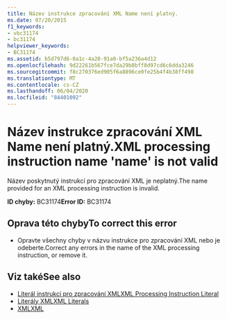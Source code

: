 ```yaml
---
title: Název instrukce zpracování XML Name není platný.
ms.date: 07/20/2015
f1_keywords:
- vbc31174
- bc31174
helpviewer_keywords:
- BC31174
ms.assetid: b5d797d6-0a1c-4a20-91a0-bf5a236a4d12
ms.openlocfilehash: 9d22261b567fce7da29b8bff8d97cd6c6dda3246
ms.sourcegitcommit: f8c270376ed905f6a8896ce0fe25b4f4b38ff498
ms.translationtype: MT
ms.contentlocale: cs-CZ
ms.lasthandoff: 06/04/2020
ms.locfileid: "84401092"
---
```

# <a name="xml-processing-instruction-name-name-is-not-valid"></a><span data-ttu-id="dada0-102">Název instrukce zpracování XML Name není platný.</span><span class="sxs-lookup"><span data-stu-id="dada0-102">XML processing instruction name 'name' is not valid</span></span>
<span data-ttu-id="dada0-103">Název poskytnutý instrukcí pro zpracování XML je neplatný.</span><span class="sxs-lookup"><span data-stu-id="dada0-103">The name provided for an XML processing instruction is invalid.</span></span>  
  
 <span data-ttu-id="dada0-104">**ID chyby:** BC31174</span><span class="sxs-lookup"><span data-stu-id="dada0-104">**Error ID:** BC31174</span></span>  
  
## <a name="to-correct-this-error"></a><span data-ttu-id="dada0-105">Oprava této chyby</span><span class="sxs-lookup"><span data-stu-id="dada0-105">To correct this error</span></span>  
  
- <span data-ttu-id="dada0-106">Opravte všechny chyby v názvu instrukce pro zpracování XML nebo je odeberte.</span><span class="sxs-lookup"><span data-stu-id="dada0-106">Correct any errors in the name of the XML processing instruction, or remove it.</span></span>  
  
## <a name="see-also"></a><span data-ttu-id="dada0-107">Viz také</span><span class="sxs-lookup"><span data-stu-id="dada0-107">See also</span></span>

- [<span data-ttu-id="dada0-108">Literál instrukcí pro zpracování XML</span><span class="sxs-lookup"><span data-stu-id="dada0-108">XML Processing Instruction Literal</span></span>](../language-reference/xml-literals/xml-processing-instruction-literal.md)
- [<span data-ttu-id="dada0-109">Literály XML</span><span class="sxs-lookup"><span data-stu-id="dada0-109">XML Literals</span></span>](../language-reference/xml-literals/index.md)
- [<span data-ttu-id="dada0-110">XML</span><span class="sxs-lookup"><span data-stu-id="dada0-110">XML</span></span>](../programming-guide/language-features/xml/index.md)
